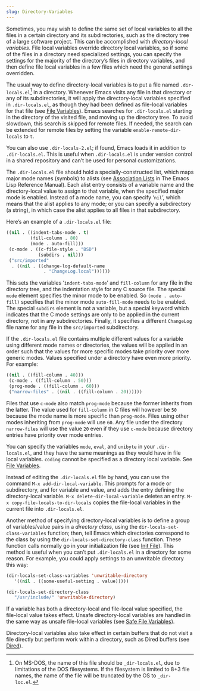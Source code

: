 ```yaml
---
slug: Directory-Variables
---
```


Sometimes, you may wish to define the same set of local variables to all the files in a certain directory and its subdirectories, such as the directory tree of a large software project. This can be accomplished with *directory-local variables*. File local variables override directory local variables, so if some of the files in a directory need specialized settings, you can specify the settings for the majority of the directory’s files in directory variables, and then define file local variables in a few files which need the general settings overridden.

The usual way to define directory-local variables is to put a file named `.dir-locals.el`[^1] in a directory. Whenever Emacs visits any file in that directory or any of its subdirectories, it will apply the directory-local variables specified in `.dir-locals.el`, as though they had been defined as file-local variables for that file (see [File Variables](/docs/emacs/File-Variables)). Emacs searches for `.dir-locals.el` starting in the directory of the visited file, and moving up the directory tree. To avoid slowdown, this search is skipped for remote files. If needed, the search can be extended for remote files by setting the variable `enable-remote-dir-locals` to `t`.

You can also use `.dir-locals-2.el`; if found, Emacs loads it in addition to `.dir-locals.el`. This is useful when `.dir-locals.el` is under version control in a shared repository and can’t be used for personal customizations.

The `.dir-locals.el` file should hold a specially-constructed list, which maps major mode names (symbols) to alists (see [Association Lists](https://www.gnu.org/software/emacs/manual/html_mono/elisp.html#Association-Lists) in The Emacs Lisp Reference Manual). Each alist entry consists of a variable name and the directory-local value to assign to that variable, when the specified major mode is enabled. Instead of a mode name, you can specify ‘`nil`’, which means that the alist applies to any mode; or you can specify a subdirectory (a string), in which case the alist applies to all files in that subdirectory.

Here’s an example of a `.dir-locals.el` file:

```lisp
((nil . ((indent-tabs-mode . t)
         (fill-column . 80)
         (mode . auto-fill)))
 (c-mode . ((c-file-style . "BSD")
            (subdirs . nil)))
 ("src/imported"
  . ((nil . ((change-log-default-name
              . "ChangeLog.local"))))))
```

This sets the variables ‘`indent-tabs-mode`’ and `fill-column` for any file in the directory tree, and the indentation style for any C source file. The special `mode` element specifies the minor mode to be enabled. So `(mode . auto-fill)` specifies that the minor mode `auto-fill-mode` needs to be enabled. The special `subdirs` element is not a variable, but a special keyword which indicates that the C mode settings are only to be applied in the current directory, not in any subdirectories. Finally, it specifies a different `ChangeLog` file name for any file in the `src/imported` subdirectory.

If the `.dir-locals.el` file contains multiple different values for a variable using different mode names or directories, the values will be applied in an order such that the values for more specific modes take priority over more generic modes. Values specified under a directory have even more priority. For example:

```lisp
((nil . ((fill-column . 40)))
 (c-mode . ((fill-column . 50)))
 (prog-mode . ((fill-column . 60)))
 ("narrow-files" . ((nil . ((fill-column . 20))))))
```

Files that use `c-mode` also match `prog-mode` because the former inherits from the latter. The value used for `fill-column` in C files will however be `50` because the mode name is more specific than `prog-mode`. Files using other modes inheriting from `prog-mode` will use `60`. Any file under the directory `narrow-files` will use the value `20` even if they use `c-mode` because directory entries have priority over mode entries.

You can specify the variables `mode`, `eval`, and `unibyte` in your `.dir-locals.el`, and they have the same meanings as they would have in file local variables. `coding` cannot be specified as a directory local variable. See [File Variables](/docs/emacs/File-Variables).

Instead of editing the `.dir-locals.el` file by hand, you can use the command `M-x add-dir-local-variable`. This prompts for a mode or subdirectory, and for variable and value, and adds the entry defining the directory-local variable. `M-x delete-dir-local-variable` deletes an entry. `M-x copy-file-locals-to-dir-locals` copies the file-local variables in the current file into `.dir-locals.el`.

Another method of specifying directory-local variables is to define a group of variables/value pairs in a *directory class*, using the `dir-locals-set-class-variables` function; then, tell Emacs which directories correspond to the class by using the `dir-locals-set-directory-class` function. These function calls normally go in your initialization file (see [Init File](/docs/emacs/Init-File)). This method is useful when you can’t put `.dir-locals.el` in a directory for some reason. For example, you could apply settings to an unwritable directory this way:

```lisp
(dir-locals-set-class-variables 'unwritable-directory
   '((nil . ((some-useful-setting . value)))))

(dir-locals-set-directory-class
   "/usr/include/" 'unwritable-directory)
```

If a variable has both a directory-local and file-local value specified, the file-local value takes effect. Unsafe directory-local variables are handled in the same way as unsafe file-local variables (see [Safe File Variables](/docs/emacs/Safe-File-Variables)).

Directory-local variables also take effect in certain buffers that do not visit a file directly but perform work within a directory, such as Dired buffers (see [Dired](/docs/emacs/Dired)).

[^1]: On MS-DOS, the name of this file should be `_dir-locals.el`, due to limitations of the DOS filesystems. If the filesystem is limited to 8+3 file names, the name of the file will be truncated by the OS to `_dir-loc.el`.
